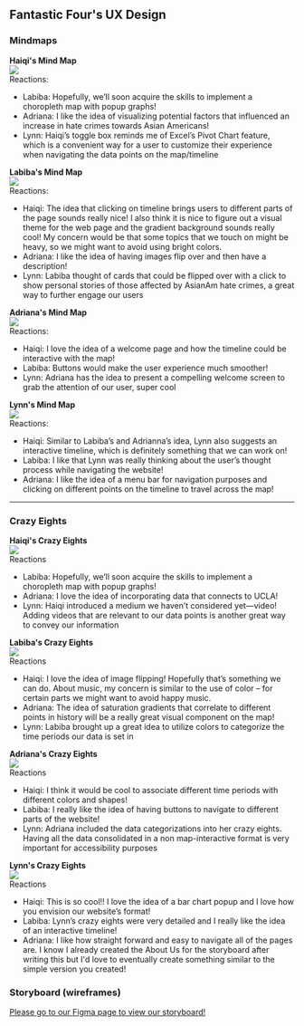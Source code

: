 ## Fantastic Four's UX Design 
### Mindmaps


<b>Haiqi's Mind Map</b>
 <br>
    <img src = "GroupAssignments/Assignment2/Mindmaps/Haiqimindmap .jpg">
    </br>
Reactions:
- Labiba: Hopefully, we’ll soon acquire the skills to implement a choropleth map with popup graphs!
- Adriana: I like the idea of visualizing potential factors that influenced an increase in hate crimes towards Asian Americans!
- Lynn: Haiqi’s toggle box reminds me of Excel’s Pivot Chart feature, which is a convenient way for a user to customize their experience when navigating the data points on the map/timeline


<b>Labiba's Mind Map</b>
 <br>
    <img src = "GroupAssignments/Assignment2/Mindmaps/Labiba mindmap.jpg">
    </br>
Reactions:
- Haiqi: The idea that clicking on timeline brings users to different parts of the page sounds really nice! I also think it is nice to figure out a visual theme for the web page and the gradient background sounds really cool! My concern would be that some topics that we touch on might be heavy, so we might want to avoid using bright colors.
- Adriana: I like the idea of having images flip over and then have a description!
- Lynn: Labiba thought of cards that could be flipped over with a click to show personal stories of those affected by AsianAm hate crimes, a great way to further engage our users


<b>Adriana's Mind Map</b>
 <br>
    <img src = "GroupAssignments/Assignment2/Mindmaps/adrianamindmap.jpg">
    </br>
Reactions:
- Haiqi: I love the idea of a welcome page and how the timeline could be interactive with the map!
- Labiba: Buttons would make the user experience much smoother!
- Lynn: Adriana has the idea to present a compelling welcome screen to grab the attention of our user, super cool


<b>Lynn's Mind Map</b>
 <br>
    <img src = "GroupAssignments/Assignment2/Mindmaps/Lynn Mindmap.jpg">
    </br>
Reactions:
- Haiqi: Similar to Labiba’s and Adrianna’s idea, Lynn also suggests an interactive timeline, which is definitely something that we can work on!
- Labiba: I like that Lynn was really thinking about the user’s thought process while navigating the website!
- Adriana: I like the idea of a menu bar for navigation purposes and clicking on different points on the timeline to travel across the map!

___

### Crazy Eights

<b>Haiqi's Crazy Eights</b>
 <br>
    <img src = "GroupAssignments/Assignment2/Crazy Eights/Haiqi Crazy Eights.PNG">
    </br>
Reactions
- Labiba: Hopefully, we’ll soon acquire the skills to implement a choropleth map with popup graphs!
- Adriana: I love the idea of incorporating data that connects to UCLA!
- Lynn: Haiqi introduced a medium we haven’t considered yet—video! Adding videos that are relevant to our data points is another great way to convey our information


<b>Labiba's Crazy Eights</b>
 <br>
    <img src = "GroupAssignments/Assignment2/Crazy Eights/Labiba Crazy Eights.jpg">
    </br>
Reactions
- Haiqi:  I love the idea of image flipping! Hopefully that’s something we can do. About music, my concern is similar to the use of color – for certain parts we might want to avoid happy music. 
 - Adriana: The idea of saturation gradients that correlate to different points in history will be a really great visual component on the map!
 - Lynn:  Labiba brought up a great idea to utilize colors to categorize the time periods our data is set in




<b>Adriana's Crazy Eights</b>
 <br>
    <img src = "GroupAssignments/Assignment2/Crazy Eights/adrianacrazy8.jpeg">
    </br>
Reactions
- Haiqi: I think it would be cool to associate different time periods with different colors and shapes! 
- Labiba: I really like the idea of having buttons to navigate to different parts of the website!
- Lynn: Adriana included the data categorizations into her crazy eights. Having all the data consolidated in a non map-interactive format is very important for accessibility purposes


<b>Lynn's Crazy Eights</b>
 <br>
    <img src = "GroupAssignments/Assignment2/Crazy Eights/Lynn Crazy Eights.jpg">
    </br>
Reactions
- Haiqi: This is so cool!! I love the idea of a bar chart popup and I love how you envision our website’s format!
- Labiba: Lynn’s crazy eights were very detailed and I really like the idea of an interactive timeline!
- Adriana: I like how straight forward and easy to navigate all of the pages are. I know I already created the About Us for the storyboard after writing this but I'd love to eventually create something similar to the simple version you created!


### Storyboard (wireframes)
[Please go to our Figma page to view our storyboard!](https://www.figma.com/embed?embed_host=share&url=https%3A%2F%2Fwww.figma.com%2Ffile%2F10H05OCoEiaMyHV84fwcbY%2FDH-151-Fantastic-Four%3Fnode-id%3D0%253A1)
